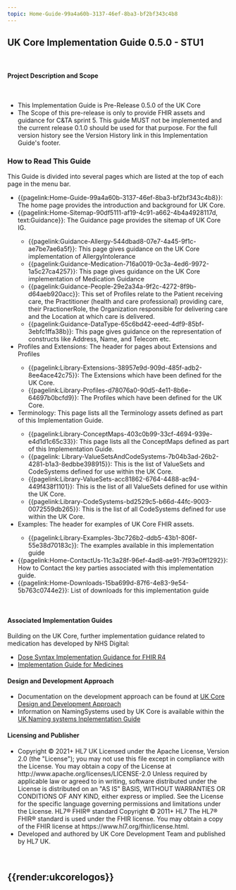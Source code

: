 ```yaml
---
topic: Home-Guide-99a4a60b-3137-46ef-8ba3-bf2bf343c4b8
---
```

## UK Core Implementation Guide 0.5.0 - STU1 ##

</br>
<div markdown="span" class="alert alert-warning" role="alert"><i class="fa fa-information"></i><h4> Project Description and Scope</h4></br>
<ul>
<li>This Implementation Guide is Pre-Release 0.5.0 of the UK Core
<li>The Scope of this pre-release is only to provide FHIR assets and guidance for C&TA sprint 5. This guide MUST not be implemented and the current release 0.1.0 should be used for that purpose. For the full version history see the  Version History link in this Implementation Guide's footer.
</li>
</ul>
  </div>


### How to Read This Guide ###

This Guide is divided into several pages which are listed at the top of each page in the menu bar.
<ul>
<li>{{pagelink:Home-Guide-99a4a60b-3137-46ef-8ba3-bf2bf343c4b8}}: The home page provides the introduction and background for UK Core.</li>
<li>{{pagelink:Home-Sitemap-90df5111-af19-4c91-a662-4b4a4928117d, text:Guidance}}: The Guidance page provides the sitemap of UK Core IG.</li>
<ul>

<li>{{pagelink:Guidance-Allergy-544dbad8-07e7-4a45-9f1c-ae7be7ae6a5f}}: This page gives guidance on the UK Core implementation of AllergyIntolerance</li>
<li>{{pagelink:Guidance-Medication-716a0019-0c3a-4ed6-9972-1a5c27ca4257}}: This page gives guidance on the UK Core implementation of Medication Guidance</li>
<li>{{pagelink:Guidance-People-29e2a34a-9f2c-4272-8f9b-d64aeb920acc}}: This set of Profiles relate to the Patient receiving care, the Practitioner (health and care professional) providing care, their PractionerRole, the Organization responsible for delivering care and the Location at which care is delivered.</li>
<li>{{pagelink:Guidance-DataType-65c6bd42-eeed-4df9-85bf-3ebfc1ffa38b}}: This page gives guidance on the representation of constructs like Address, Name, and Telecom etc.</li>
</ul>
<li>Profiles and Extensions: The  header for pages about Extensions and Profiles</li>
<ul>
  <li>{{pagelink:Library-Extensions-38957e9d-909d-485f-adb2-8ee4ace42c75}}: The Extensions which have been defined for the UK Core.</li>
  <li>{{pagelink:Library-Profiles-d78076a0-90d5-4e11-8b6e-64697b0bcfd9}}: The Profiles which have been defined for the UK Core.</li>
</ul>
<li>Terminology: This page lists all the Terminology assets defined as part of this Implementation Guide.</li>
<ul>
  <li>{{pagelink:Library-ConceptMaps-403c0b99-33cf-4694-939e-e4d1d1c65c33}}: This page lists all the ConceptMaps defined as part of this Implementation Guide.</li>
  <li>{{pagelink: Library-ValueSetsAndCodeSystems-7b04b3ad-26b2-4281-b1a3-8edbbe398915}}: This is the list of ValueSets and CodeSystems defined for use within the UK Core.</li>
  <li>{{pagelink:Library-ValueSets-acc81862-6764-4488-ac94-449f438f1101}}: This is the list of all ValueSets defined for use within the UK Core.</li>
  <li>{{pagelink:Library-CodeSystems-bd2529c5-b66d-44fc-9003-0072559db265}}: This is the list of all CodeSystems defined for use within the UK Core.</li>
</ul>
<li>Examples: The header for examples of UK Core FHIR assets.</li>
<ul>
  <li>{{pagelink:Library-Examples-3bc726b2-ddb5-43b1-806f-55e38d70183c}}: The examples available in this implementation guide</li>
</ul>
<li>{{pagelink:Home-ContactUs-11c3a28f-96ef-4ad8-ae91-7f93e0ff1292}}:  How to Contact the key parties associated with this implementation guide.</li>
<li>{{pagelink:Home-Downloads-15ba699d-87f6-4e83-9e54-5b763c0744e2}}:  List of downloads for this implementation guide</li>

</ul>
<br/>


<div markdown="span" class="alert alert-warning" role="alert"><i class="fa fa-information"></i><h4> Associated Implementation Guides</h4>
Building on the UK Core, further implementation guidance related to medication has developed by NHS Digital:
<ul>
<li><a href="https://simplifier.net/guide/ukcoreimplementationguideformedicines/elementdosage?version=current" target="_blank">Dose Syntax Implementation Guidance for FHIR R4</a></li>
<li><a href="https://simplifier.net/guide/ukcoreimplementationguideformedicines/home?version=current" target="_blank">Implementation Guide for Medicines</a></li>
</div> 

<div markdown="span" class="alert alert-warning" role="alert"><i class="fa fa-information"></i><h4> Design and Development Approach</h4>
<ul>
<li>Documentation on the development approach can be found at <a href="https://simplifier.net/guide/hl7fhirukcoredesignanddevelopmentapproach?version=current">UK Core Design and Development Approach</a></li>
<li>Information on NamingSystems used by UK Core is available within the <a href="https://simplifier.net/guide/uknamingsystems/home?version=current">UK Naming systems Inplementation Guide</a>
</ul>
</div>

<div markdown="span" class="alert alert-warning" role="alert"><i class="fa fa-information"></i><h4 id="I1">Licensing and Publisher</h4>
<ul>
<li> 
Copyright &#169; 2021+ HL7 UK Licensed under the Apache License, Version 2.0 (the &quot;License&quot;); you may not use this file except in compliance with the License. You may obtain a copy of the License at  http://www.apache.org/licenses/LICENSE-2.0 Unless required by applicable law or agreed to in writing, software distributed under the License is distributed on an &quot;AS IS&quot; BASIS, WITHOUT WARRANTIES OR CONDITIONS OF ANY KIND, either express or implied. See the License for the specific language governing permissions and limitations under the License. HL7&#174; FHIR&#174; standard Copyright &#169; 2011+ HL7 The HL7&#174; FHIR&#174; standard is used under the FHIR license. You may obtain a copy of the FHIR license at  https://www.hl7.org/fhir/license.html.
<li>
Developed and authored by UK Core Development Team and published by HL7 UK.
</ul>
</div> 

<br/>


{{render:ukcorelogos}}
---



